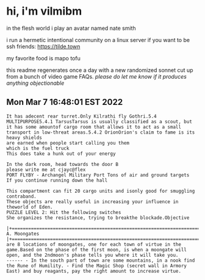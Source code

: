 # hi, i'm vilmibm

in the flesh world i play an avatar named nate smith

i run a hermetic intentional community on a linux server if you want to be ssh friends: https://tilde.town

my favorite food is mapo tofu

this readme regenerates once a day with a new randomized sonnet cut up from a bunch of video game FAQs.
_please do let me know if it produces anything objectionable_

## Mon Mar  7 16:48:01 EST 2022

    It has adecent rear turret.Only Kilrathi fly Gothri.5.4 MULTIPURPOSE5.4.1 TarsusTarsus is usually classified as a scout, but it has some amountof cargo room that allows it to act as a small transport in low-threat areas.5.4.2 OrionOrion's claim to fame is its heavy shields
    are earned when people start calling you them
    which is the fuel truck
    This does take a hunk out of your energy
    
    In the dark room, head towards the door B
    please write me at cjayc@flex
    PORT FLYBY - Archangel Military Port Tons of air and ground targets
    If you continue running down the hall
    
    This compartment can fit 20 cargo units and isonly good for smuggling contraband.
    These objects are really useful in increasing your influence in theworld of Eden.
    PUZZLE LEVEL 2: Hit the following switches
    She organizes the resistance, trying to breakthe blockade.Objective
    
    |+=============================================================================++=============================================================================+| A. Moongates |+=============================================================================+There are 8 locations of moongates, one for each town of virtue in the game.Based on the phase of the first moon, is when a moongate will open, and the 2ndmoon's phase tells you where it will take you.
    ------ - In the south part of town are some mountains, in a nook find the Rune of Humility. - Find the Magic Shop (secret wall in Armory East) and buy reagants, pay the right amount to increase virtue.
